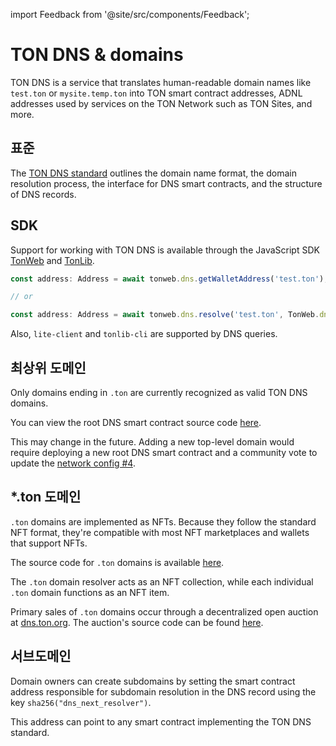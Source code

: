 import Feedback from '@site/src/components/Feedback';

# TON DNS & domains

TON DNS is a service that translates human-readable domain names like `test.ton` or `mysite.temp.ton` into TON smart contract addresses, ADNL addresses used by services on the TON Network such as TON Sites, and more.

## 표준

The [TON DNS standard](https://github.com/ton-blockchain/TIPs/issues/81) outlines the domain name format, the domain resolution process, the interface for DNS smart contracts, and the structure of DNS records.

## SDK

Support for working with TON DNS is available through the JavaScript SDK [TonWeb](https://github.com/toncenter/tonweb) and [TonLib](https://ton.org/#/apis/?id=_2-ton-api).

```js
const address: Address = await tonweb.dns.getWalletAddress('test.ton');

// or 

const address: Address = await tonweb.dns.resolve('test.ton', TonWeb.dns.DNS_CATEGORY_WALLET);
```

Also, `lite-client` and `tonlib-cli` are supported by DNS queries.

## 최상위 도메인

Only domains ending in `.ton` are currently recognized as valid TON DNS domains.

You can view the root DNS smart contract source code [here](https://github.com/ton-blockchain/dns-contract/blob/main/func/root-dns.fc).

This may change in the future. Adding a new top-level domain would require deploying a new root DNS smart contract and a community vote to update the [network config #4](https://ton.org/#/smart-contracts/governance?id=config).

## \*.ton 도메인

`.ton` domains are implemented as NFTs. Because they follow the standard NFT format, they're compatible with most NFT marketplaces and wallets that support NFTs.

The source code for `.ton` domains is available [here](https://github.com/ton-blockchain/dns-contract).

The `.ton` domain resolver acts as an NFT collection, while each individual `.ton` domain functions as an NFT item.

Primary sales of `.ton` domains occur through a decentralized open auction at [dns.ton.org](https://dns.ton.org). The auction's source code can be found [here](https://github.com/ton-blockchain/dns).

## 서브도메인

Domain owners can create subdomains by setting the smart contract address responsible for subdomain resolution in the DNS record using the key `sha256("dns_next_resolver")`.

This address can point to any smart contract implementing the TON DNS standard. <Feedback />

